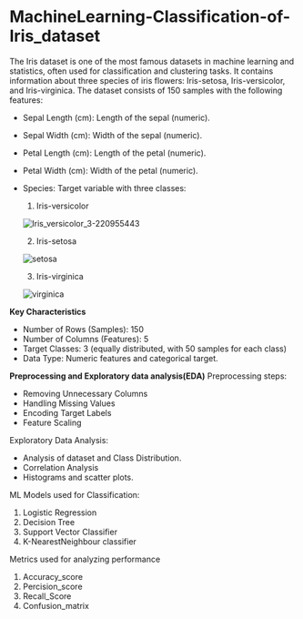 # MachineLearning-Classification-of-Iris_dataset
  The Iris dataset is one of the most famous datasets in machine learning and statistics, often used for classification and clustering tasks. It contains information about three species of iris flowers: Iris-setosa, Iris-versicolor, and Iris-virginica. The dataset consists of 150 samples with the following features:
* Sepal Length (cm): Length of the sepal (numeric).
* Sepal Width (cm): Width of the sepal (numeric).
* Petal Length (cm): Length of the petal (numeric).
* Petal Width (cm): Width of the petal (numeric).
* Species: Target variable with three classes:
   1. Iris-versicolor
     
  ![Iris_versicolor_3-220955443](https://github.com/user-attachments/assets/5c1a4d92-df59-4d61-9390-3171035d287e)
 
  
   2. Iris-setosa

  ![setosa](https://github.com/user-attachments/assets/85906680-1698-424d-a087-6263dd2fdfb6)
      

   3. Iris-virginica
     
  ![virginica](https://github.com/user-attachments/assets/b32eac8c-c369-4209-adc8-c1913ee9f158)


**Key Characteristics**
* Number of Rows (Samples): 150
* Number of Columns (Features): 5
* Target Classes: 3 (equally distributed, with 50 samples for each class)
* Data Type: Numeric features and categorical target.


**Preprocessing and Exploratory data analysis(EDA)**
Preprocessing steps:
* Removing Unnecessary Columns
* Handling Missing Values
* Encoding Target Labels
* Feature Scaling

Exploratory Data Analysis:
* Analysis of dataset and Class Distribution.
* Correlation Analysis
* Histograms and scatter plots.

ML Models used for Classification:
1. Logistic Regression
2. Decision Tree
3. Support Vector Classifier
4. K-NearestNeighbour classifier

Metrics used for analyzing performance
1. Accuracy_score
2. Percision_score
3. Recall_Score
4. Confusion_matrix

  
